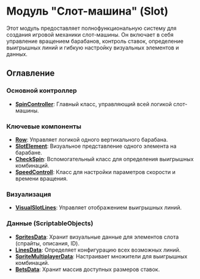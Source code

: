 ﻿# Модуль "Слот-машина" (Slot)

Этот модуль предоставляет полнофункциональную систему для создания игровой механики слот-машины. Он включает в себя управление вращением барабанов, контроль ставок, определение выигрышных линий и гибкую настройку визуальных элементов и данных.

## Оглавление

### Основной контроллер
- [**SpinController**](./SpinController.md): Главный класс, управляющий всей логикой слот-машины.

### Ключевые компоненты
- [**Row**](./Row.md): Управляет логикой одного вертикального барабана.
- [**SlotElement**](./SlotElement.md): Визуальное представление одного элемента на барабане.
- [**CheckSpin**](./CheckSpin.md): Вспомогательный класс для определения выигрышных комбинаций.
- [**SpeedControll**](./SpeedControll.md): Класс для настройки параметров скорости и времени вращения.

### Визуализация
- [**VisualSlotLines**](./VisualSlotLines.md): Управляет отображением выигрышных линий.

### Данные (ScriptableObjects)
- [**SpritesData**](./Data/SpritesData.md): Хранит визуальные данные для элементов слота (спрайты, описания, ID).
- [**LinesData**](./Data/LinesData.md): Определяет конфигурацию всех возможных линий.
- [**SpriteMultiplayerData**](./Data/SpriteMultiplayerData.md): Настраивает множители для выигрышных комбинаций.
- [**BetsData**](./Data/BetsData.md): Хранит массив доступных размеров ставок.
